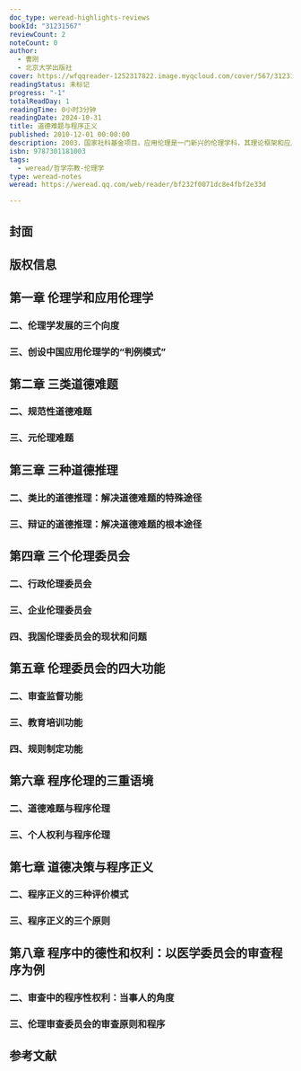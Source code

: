 ```yaml
---
doc_type: weread-highlights-reviews
bookId: "31231567"
reviewCount: 2
noteCount: 0
author:
  - 曹刚
  - 北京大学出版社
cover: https://wfqqreader-1252317822.image.myqcloud.com/cover/567/31231567/t7_31231567.jpg
readingStatus: 未标记
progress: "-1"
totalReadDay: 1
readingTime: 0小时3分钟
readingDate: 2024-10-31
title: 道德难题与程序正义
published: 2010-12-01 00:00:00
description: 2003，国家社科基金项目。应用伦理是一门新兴的伦理学科，其理论框架和应用模式都在探讨中。本研究在揭示应用伦理学的性质、特征和应用模式的基础上，运用新的研究方法，探讨了应用伦理学中的三类道德难题和三种道德推理，并试图以程序正义为中心，通过伦理委员会的平台，为解决充满道德歧义的现实问题提供一条可行的、合理的途径。该研究不但为应用伦理学基础理论的研究提供了新成果，还为我国的不同领域的伦理委员会的建立及其道德决策提供有益的参考。
isbn: 9787301181003
tags:
  - weread/哲学宗教-伦理学
type: weread-notes
weread: https://weread.qq.com/web/reader/bf232f0071dc8e4fbf2e33d

---
```



## 封面

## 版权信息

## 第一章 伦理学和应用伦理学

### 二、伦理学发展的三个向度

### 三、创设中国应用伦理学的“判例模式”

## 第二章 三类道德难题

### 二、规范性道德难题

### 三、元伦理难题

## 第三章 三种道德推理

### 二、类比的道德推理：解决道德难题的特殊途径

### 三、辩证的道德推理：解决道德难题的根本途径

## 第四章 三个伦理委员会

### 二、行政伦理委员会

### 三、企业伦理委员会

### 四、我国伦理委员会的现状和问题

## 第五章 伦理委员会的四大功能

### 二、审查监督功能

### 三、教育培训功能

### 四、规则制定功能

## 第六章 程序伦理的三重语境

### 二、道德难题与程序伦理

### 三、个人权利与程序伦理

## 第七章 道德决策与程序正义

### 二、程序正义的三种评价模式

### 三、程序正义的三个原则

## 第八章 程序中的德性和权利：以医学委员会的审查程序为例

### 二、审查中的程序性权利：当事人的角度

### 三、伦理审查委员会的审查原则和程序

## 参考文献

